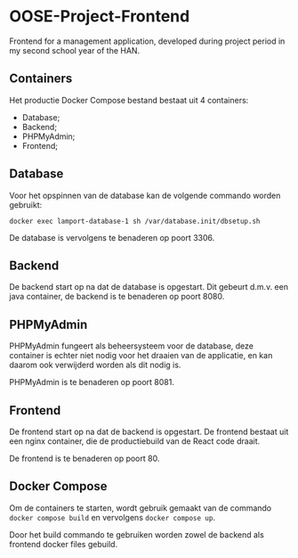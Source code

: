 # OOSE-Project-Frontend

Frontend for a management application, developed during project period in my second school year of the HAN. 

## Containers

Het productie Docker Compose bestand bestaat uit 4 containers:

- Database;
- Backend;
- PHPMyAdmin;
- Frontend;

## Database

Voor het opspinnen van de database kan de volgende commando worden gebruikt: 

```docker exec lamport-database-1 sh /var/database.init/dbsetup.sh```

De database is vervolgens te benaderen op poort 3306.

## Backend

De backend start op na dat de database is opgestart. Dit gebeurt d.m.v. een java container, de backend is te benaderen op poort 8080.

## PHPMyAdmin

PHPMyAdmin fungeert als beheersysteem voor de database, deze container is echter niet nodig voor het draaien van de applicatie, en kan daarom ook verwijderd worden als dit nodig is.

PHPMyAdmin is te benaderen op poort 8081.

## Frontend

De frontend start op na dat de backend is opgestart. De frontend bestaat uit een nginx container, die de productiebuild van de React code draait.

De frontend is te benaderen op poort 80.

## Docker Compose

Om de containers te starten, wordt gebruik gemaakt van de commando `docker compose build` en vervolgens `docker compose up`.

Door het build commando te gebruiken worden zowel de backend als frontend docker files gebuild.
